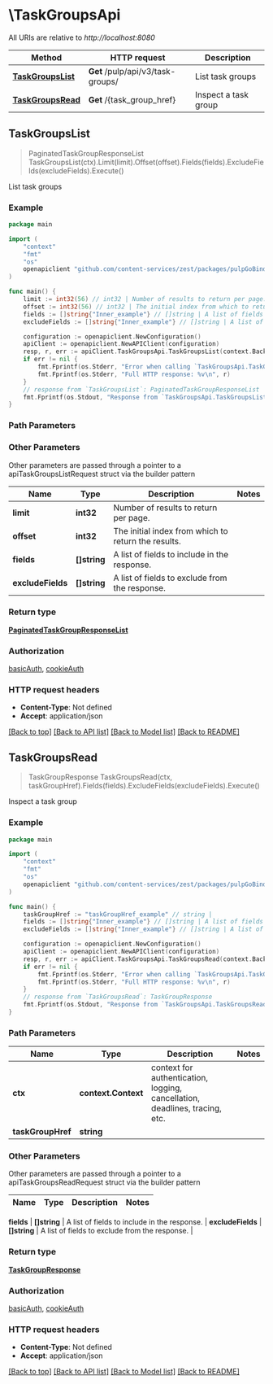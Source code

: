 # \TaskGroupsApi

All URIs are relative to *http://localhost:8080*

Method | HTTP request | Description
------------- | ------------- | -------------
[**TaskGroupsList**](TaskGroupsApi.md#TaskGroupsList) | **Get** /pulp/api/v3/task-groups/ | List task groups
[**TaskGroupsRead**](TaskGroupsApi.md#TaskGroupsRead) | **Get** /{task_group_href} | Inspect a task group



## TaskGroupsList

> PaginatedTaskGroupResponseList TaskGroupsList(ctx).Limit(limit).Offset(offset).Fields(fields).ExcludeFields(excludeFields).Execute()

List task groups



### Example

```go
package main

import (
    "context"
    "fmt"
    "os"
    openapiclient "github.com/content-services/zest/packages/pulpGoBinding"
)

func main() {
    limit := int32(56) // int32 | Number of results to return per page. (optional)
    offset := int32(56) // int32 | The initial index from which to return the results. (optional)
    fields := []string{"Inner_example"} // []string | A list of fields to include in the response. (optional)
    excludeFields := []string{"Inner_example"} // []string | A list of fields to exclude from the response. (optional)

    configuration := openapiclient.NewConfiguration()
    apiClient := openapiclient.NewAPIClient(configuration)
    resp, r, err := apiClient.TaskGroupsApi.TaskGroupsList(context.Background()).Limit(limit).Offset(offset).Fields(fields).ExcludeFields(excludeFields).Execute()
    if err != nil {
        fmt.Fprintf(os.Stderr, "Error when calling `TaskGroupsApi.TaskGroupsList``: %v\n", err)
        fmt.Fprintf(os.Stderr, "Full HTTP response: %v\n", r)
    }
    // response from `TaskGroupsList`: PaginatedTaskGroupResponseList
    fmt.Fprintf(os.Stdout, "Response from `TaskGroupsApi.TaskGroupsList`: %v\n", resp)
}
```

### Path Parameters



### Other Parameters

Other parameters are passed through a pointer to a apiTaskGroupsListRequest struct via the builder pattern


Name | Type | Description  | Notes
------------- | ------------- | ------------- | -------------
 **limit** | **int32** | Number of results to return per page. | 
 **offset** | **int32** | The initial index from which to return the results. | 
 **fields** | **[]string** | A list of fields to include in the response. | 
 **excludeFields** | **[]string** | A list of fields to exclude from the response. | 

### Return type

[**PaginatedTaskGroupResponseList**](PaginatedTaskGroupResponseList.md)

### Authorization

[basicAuth](../README.md#basicAuth), [cookieAuth](../README.md#cookieAuth)

### HTTP request headers

- **Content-Type**: Not defined
- **Accept**: application/json

[[Back to top]](#) [[Back to API list]](../README.md#documentation-for-api-endpoints)
[[Back to Model list]](../README.md#documentation-for-models)
[[Back to README]](../README.md)


## TaskGroupsRead

> TaskGroupResponse TaskGroupsRead(ctx, taskGroupHref).Fields(fields).ExcludeFields(excludeFields).Execute()

Inspect a task group



### Example

```go
package main

import (
    "context"
    "fmt"
    "os"
    openapiclient "github.com/content-services/zest/packages/pulpGoBinding"
)

func main() {
    taskGroupHref := "taskGroupHref_example" // string | 
    fields := []string{"Inner_example"} // []string | A list of fields to include in the response. (optional)
    excludeFields := []string{"Inner_example"} // []string | A list of fields to exclude from the response. (optional)

    configuration := openapiclient.NewConfiguration()
    apiClient := openapiclient.NewAPIClient(configuration)
    resp, r, err := apiClient.TaskGroupsApi.TaskGroupsRead(context.Background(), taskGroupHref).Fields(fields).ExcludeFields(excludeFields).Execute()
    if err != nil {
        fmt.Fprintf(os.Stderr, "Error when calling `TaskGroupsApi.TaskGroupsRead``: %v\n", err)
        fmt.Fprintf(os.Stderr, "Full HTTP response: %v\n", r)
    }
    // response from `TaskGroupsRead`: TaskGroupResponse
    fmt.Fprintf(os.Stdout, "Response from `TaskGroupsApi.TaskGroupsRead`: %v\n", resp)
}
```

### Path Parameters


Name | Type | Description  | Notes
------------- | ------------- | ------------- | -------------
**ctx** | **context.Context** | context for authentication, logging, cancellation, deadlines, tracing, etc.
**taskGroupHref** | **string** |  | 

### Other Parameters

Other parameters are passed through a pointer to a apiTaskGroupsReadRequest struct via the builder pattern


Name | Type | Description  | Notes
------------- | ------------- | ------------- | -------------

 **fields** | **[]string** | A list of fields to include in the response. | 
 **excludeFields** | **[]string** | A list of fields to exclude from the response. | 

### Return type

[**TaskGroupResponse**](TaskGroupResponse.md)

### Authorization

[basicAuth](../README.md#basicAuth), [cookieAuth](../README.md#cookieAuth)

### HTTP request headers

- **Content-Type**: Not defined
- **Accept**: application/json

[[Back to top]](#) [[Back to API list]](../README.md#documentation-for-api-endpoints)
[[Back to Model list]](../README.md#documentation-for-models)
[[Back to README]](../README.md)

